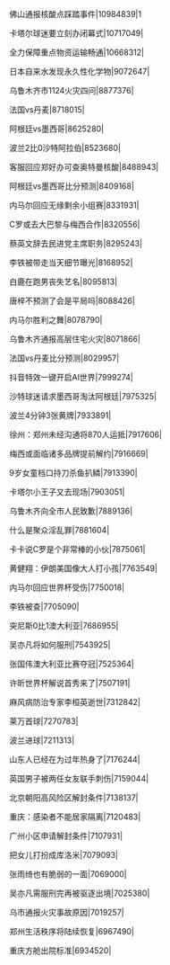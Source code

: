 佛山通报核酸点踩踏事件|10984839|1

卡塔尔球迷要立刻办闭幕式|10717049|

全力保障重点物资运输畅通|10668312|

日本自来水发现永久性化学物|9072647|

乌鲁木齐市1124火灾四问|8877376|

法国vs丹麦|8718015|

阿根廷vs墨西哥|8625280|

波兰2比0沙特阿拉伯|8523680|

客服回应郑好办可查奥特曼核酸|8488943|

阿根廷vs墨西哥比分预测|8409168|

内马尔回应无缘剩余小组赛|8331931|

C罗或去大巴黎与梅西合作|8320556|

蔡英文辞去民进党主席职务|8295243|

李铁被带走当天细节曝光|8168952|

白鹿在跑男丧失艺名|8095813|

唐梓不预测了会是平局吗|8088426|

内马尔胜利之舞|8078790|

乌鲁木齐通报高层住宅火灾|8071866|

法国vs丹麦比分预测|8029957|

抖音特效一键开启AI世界|7999274|

沙特球迷请求墨西哥淘汰阿根廷|7975325|

波兰4分钟3张黄牌|7933891|

徐州：郑州未经沟通将870人运抵|7917606|

梅西或面临诸多品牌提前解约|7916669|

9岁女童档口持刀杀鱼扒鳞|7913390|

卡塔尔小王子又去现场|7903051|

乌鲁木齐向全市人民致歉|7889136|

什么是聚众淫乱罪|7881604|

卡卡说C罗是个非常棒的小伙|7875061|

黄健翔：伊朗美国像大人打小孩|7763549|

内马尔回应世界杯受伤|7750018|

李铁被查|7705090|

突尼斯0比1澳大利亚|7686955|

吴亦凡将如何服刑|7543925|

张国伟澳大利亚比赛夺冠|7525364|

许昕世界杯解说首秀来了|7507191|

麻风病防治专家李桓英逝世|7312842|

莱万首球|7270783|

波兰进球|7211313|

山东人已经在为过年热身了|7176244|

英国男子被两任女友联手刺伤|7159044|

北京朝阳高风险区解封条件|7138137|

重庆：感染者不能居家隔离|7120483|

广州小区申请解封条件|7107931|

把女儿打扮成库洛米|7079093|

张雨绮也有脆弱的一面|7069000|

吴亦凡需服刑完再被驱逐出境|7025380|

乌市通报火灾事故原因|7019257|

郑州生活秩序将陆续恢复|6967490|

重庆方舱出院标准|6934520|

